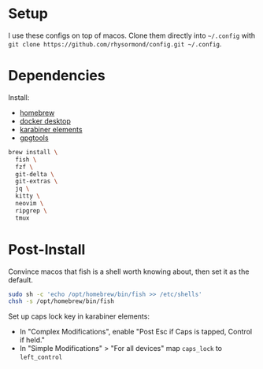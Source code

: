 # Setup

I use these configs on top of macos.
Clone them directly into `~/.config` with `git clone https://github.com/rhysormond/config.git ~/.config`.

# Dependencies

Install:
 - [homebrew](https://brew.sh/)
 - [docker desktop](https://www.docker.com/products/docker-desktop/)
 - [karabiner elements](https://karabiner-elements.pqrs.org/)
 - [gpgtools](https://gpgtools.org/)

```sh
brew install \
  fish \
  fzf \
  git-delta \
  git-extras \
  jq \
  kitty \
  neovim \
  ripgrep \
  tmux
```

# Post-Install

Convince macos that fish is a shell worth knowing about, then set it as the default.
```sh
sudo sh -c 'echo /opt/homebrew/bin/fish >> /etc/shells'
chsh -s /opt/homebrew/bin/fish
```

Set up caps lock key in karabiner elements:
 - In "Complex Modifications", enable "Post Esc if Caps is tapped, Control if held."
 - In "Simple Modifications" > "For all devices" map `caps_lock` to `left_control`
